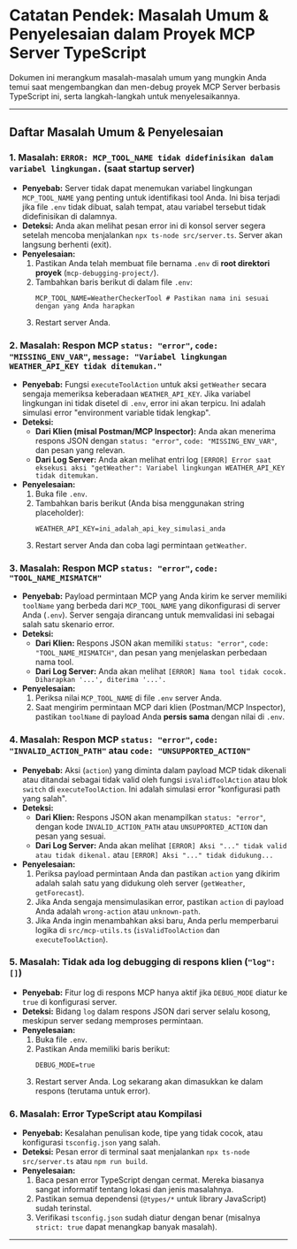 # Catatan Pendek: Masalah Umum & Penyelesaian dalam Proyek MCP Server TypeScript

Dokumen ini merangkum masalah-masalah umum yang mungkin Anda temui saat mengembangkan dan men-debug proyek MCP Server berbasis TypeScript ini, serta langkah-langkah untuk menyelesaikannya.

---

## Daftar Masalah Umum & Penyelesaian

### 1. Masalah: `ERROR: MCP_TOOL_NAME tidak didefinisikan dalam variabel lingkungan.` (saat startup server)

* **Penyebab:** Server tidak dapat menemukan variabel lingkungan `MCP_TOOL_NAME` yang penting untuk identifikasi tool Anda. Ini bisa terjadi jika file `.env` tidak dibuat, salah tempat, atau variabel tersebut tidak didefinisikan di dalamnya.
* **Deteksi:** Anda akan melihat pesan error ini di konsol server segera setelah mencoba menjalankan `npx ts-node src/server.ts`. Server akan langsung berhenti (exit).
* **Penyelesaian:**
    1.  Pastikan Anda telah membuat file bernama `.env` di **root direktori proyek** (`mcp-debugging-project/`).
    2.  Tambahkan baris berikut di dalam file `.env`:
        ```env
        MCP_TOOL_NAME=WeatherCheckerTool # Pastikan nama ini sesuai dengan yang Anda harapkan
        ```
    3.  Restart server Anda.

### 2. Masalah: Respon MCP `status: "error"`, `code: "MISSING_ENV_VAR"`, `message: "Variabel lingkungan WEATHER_API_KEY tidak ditemukan."`

* **Penyebab:** Fungsi `executeToolAction` untuk aksi `getWeather` secara sengaja memeriksa keberadaan `WEATHER_API_KEY`. Jika variabel lingkungan ini tidak disetel di `.env`, error ini akan terpicu. Ini adalah simulasi error "environment variable tidak lengkap".
* **Deteksi:**
    * **Dari Klien (misal Postman/MCP Inspector):** Anda akan menerima respons JSON dengan `status: "error"`, `code: "MISSING_ENV_VAR"`, dan pesan yang relevan.
    * **Dari Log Server:** Anda akan melihat entri log `[ERROR] Error saat eksekusi aksi "getWeather": Variabel lingkungan WEATHER_API_KEY tidak ditemukan.`
* **Penyelesaian:**
    1.  Buka file `.env`.
    2.  Tambahkan baris berikut (Anda bisa menggunakan string placeholder):
        ```env
        WEATHER_API_KEY=ini_adalah_api_key_simulasi_anda
        ```
    3.  Restart server Anda dan coba lagi permintaan `getWeather`.

### 3. Masalah: Respon MCP `status: "error"`, `code: "TOOL_NAME_MISMATCH"`

* **Penyebab:** Payload permintaan MCP yang Anda kirim ke server memiliki `toolName` yang berbeda dari `MCP_TOOL_NAME` yang dikonfigurasi di server Anda (`.env`). Server sengaja dirancang untuk memvalidasi ini sebagai salah satu skenario error.
* **Deteksi:**
    * **Dari Klien:** Respons JSON akan memiliki `status: "error"`, `code: "TOOL_NAME_MISMATCH"`, dan pesan yang menjelaskan perbedaan nama tool.
    * **Dari Log Server:** Anda akan melihat `[ERROR] Nama tool tidak cocok. Diharapkan '...', diterima '...'.`
* **Penyelesaian:**
    1.  Periksa nilai `MCP_TOOL_NAME` di file `.env` server Anda.
    2.  Saat mengirim permintaan MCP dari klien (Postman/MCP Inspector), pastikan `toolName` di payload Anda **persis sama** dengan nilai di `.env`.

### 4. Masalah: Respon MCP `status: "error"`, `code: "INVALID_ACTION_PATH"` atau `code: "UNSUPPORTED_ACTION"`

* **Penyebab:** Aksi (`action`) yang diminta dalam payload MCP tidak dikenali atau ditandai sebagai tidak valid oleh fungsi `isValidToolAction` atau blok `switch` di `executeToolAction`. Ini adalah simulasi error "konfigurasi path yang salah".
* **Deteksi:**
    * **Dari Klien:** Respons JSON akan menampilkan `status: "error"`, dengan kode `INVALID_ACTION_PATH` atau `UNSUPPORTED_ACTION` dan pesan yang sesuai.
    * **Dari Log Server:** Anda akan melihat `[ERROR] Aksi "..." tidak valid atau tidak dikenal.` atau `[ERROR] Aksi "..." tidak didukung...`
* **Penyelesaian:**
    1.  Periksa payload permintaan Anda dan pastikan `action` yang dikirim adalah salah satu yang didukung oleh server (`getWeather`, `getForecast`).
    2.  Jika Anda sengaja mensimulasikan error, pastikan `action` di payload Anda adalah `wrong-action` atau `unknown-path`.
    3.  Jika Anda ingin menambahkan aksi baru, Anda perlu memperbarui logika di `src/mcp-utils.ts` (`isValidToolAction` dan `executeToolAction`).

### 5. Masalah: Tidak ada log debugging di respons klien (`"log": []`)

* **Penyebab:** Fitur log di respons MCP hanya aktif jika `DEBUG_MODE` diatur ke `true` di konfigurasi server.
* **Deteksi:** Bidang `log` dalam respons JSON dari server selalu kosong, meskipun server sedang memproses permintaan.
* **Penyelesaian:**
    1.  Buka file `.env`.
    2.  Pastikan Anda memiliki baris berikut:
        ```env
        DEBUG_MODE=true
        ```
    3.  Restart server Anda. Log sekarang akan dimasukkan ke dalam respons (terutama untuk error).

### 6. Masalah: Error TypeScript atau Kompilasi

* **Penyebab:** Kesalahan penulisan kode, tipe yang tidak cocok, atau konfigurasi `tsconfig.json` yang salah.
* **Deteksi:** Pesan error di terminal saat menjalankan `npx ts-node src/server.ts` atau `npm run build`.
* **Penyelesaian:**
    1.  Baca pesan error TypeScript dengan cermat. Mereka biasanya sangat informatif tentang lokasi dan jenis masalahnya.
    2.  Pastikan semua dependensi (`@types/*` untuk library JavaScript) sudah terinstal.
    3.  Verifikasi `tsconfig.json` sudah diatur dengan benar (misalnya `strict: true` dapat menangkap banyak masalah).

---
